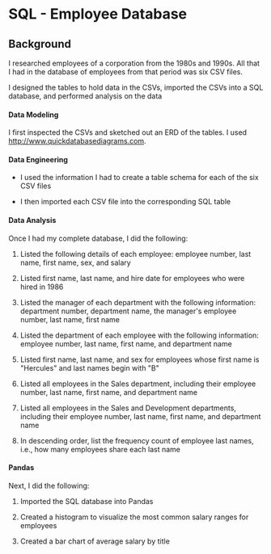 # SQL - Employee Database

## Background

I researched employees of a corporation from the 1980s and 1990s. All that I had in the database of employees from that period was six CSV files.

I designed the tables to hold data in the CSVs, imported the CSVs into a SQL database, and performed analysis on the data

#### Data Modeling

I first inspected the CSVs and sketched out an ERD of the tables. I used http://www.quickdatabasediagrams.com.

#### Data Engineering

* I used the information I had to create a table schema for each of the six CSV files

* I then imported each CSV file into the corresponding SQL table

#### Data Analysis

Once I had my complete database, I did the following:

1. Listed the following details of each employee: employee number, last name, first name, sex, and salary

2. Listed first name, last name, and hire date for employees who were hired in 1986

3. Listed the manager of each department with the following information: department number, department name, the manager's employee number, last name, first name

4. Listed the department of each employee with the following information: employee number, last name, first name, and department name

5. Listed first name, last name, and sex for employees whose first name is "Hercules" and last names begin with "B"

6. Listed all employees in the Sales department, including their employee number, last name, first name, and department name

7. Listed all employees in the Sales and Development departments, including their employee number, last name, first name, and department name

8. In descending order, list the frequency count of employee last names, i.e., how many employees share each last name

#### Pandas

Next, I did the following: 

1. Imported the SQL database into Pandas

2. Created a histogram to visualize the most common salary ranges for employees

3. Created a bar chart of average salary by title

